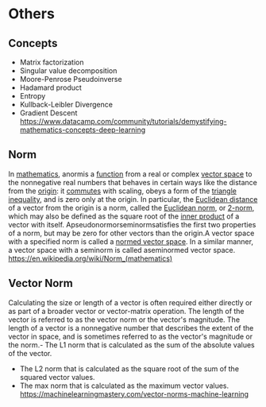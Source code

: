 # Others

## Concepts

- Matrix factorization
- Singular value decomposition
- Moore-Penrose Pseudoinverse
- Hadamard product
- Entropy
- Kullback-Leibler Divergence
- Gradient Descent
<https://www.datacamp.com/community/tutorials/demystifying-mathematics-concepts-deep-learning>

## Norm

In [mathematics](https://en.wikipedia.org/wiki/Mathematics), anormis a [function](https://en.wikipedia.org/wiki/Function_(mathematics)) from a real or complex [vector space](https://en.wikipedia.org/wiki/Vector_space) to the nonnegative real numbers that behaves in certain ways like the distance from the [origin](https://en.wikipedia.org/wiki/Origin_(mathematics)): it [commutes](https://en.wikipedia.org/wiki/Equivariant_map) with scaling, obeys a form of the [triangle inequality](https://en.wikipedia.org/wiki/Triangle_inequality), and is zero only at the origin. In particular, the [Euclidean distance](https://en.wikipedia.org/wiki/Euclidean_distance) of a vector from the origin is a norm, called the [Euclidean norm](https://en.wikipedia.org/wiki/Norm_(mathematics)#Euclidean_norm), or [2-norm](https://en.wikipedia.org/wiki/Norm_(mathematics)#p-norm), which may also be defined as the square root of the [inner product](https://en.wikipedia.org/wiki/Inner_product) of a vector with itself.
Apseudonormorseminormsatisfies the first two properties of a norm, but may be zero for other vectors than the origin.A vector space with a specified norm is called a [normed vector space](https://en.wikipedia.org/wiki/Normed_vector_space). In a similar manner, a vector space with a seminorm is called aseminormed vector space.
<https://en.wikipedia.org/wiki/Norm_(mathematics)>

## Vector Norm

Calculating the size or length of a vector is often required either directly or as part of a broader vector or vector-matrix operation.
The length of the vector is referred to as the vector norm or the vector's magnitude.
The length of a vector is a nonnegative number that describes the extent of the vector in space, and is sometimes referred to as the vector's magnitude or the norm.-  The L1 norm that is calculated as the sum of the absolute values of the vector.

- The L2 norm that is calculated as the square root of the sum of the squared vector values.
- The max norm that is calculated as the maximum vector values.
<https://machinelearningmastery.com/vector-norms-machine-learning>
